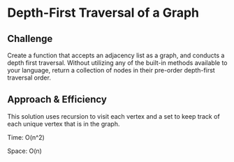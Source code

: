 # Depth-First Traversal of a Graph

## Challenge
Create a function that accepts an adjacency list as a graph, and conducts a depth first traversal. Without utilizing any of the built-in methods available to your language, return a collection of nodes in their pre-order depth-first traversal order.

## Approach & Efficiency

This solution uses recursion to visit each vertex and a set to keep track of each unique vertex that is in the graph.


Time: O(n^2)

Space: O(n)